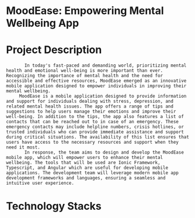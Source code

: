 # MoodEase: Empowering Mental Wellbeing App
# Project Description
           In today's fast-paced and demanding world, prioritizing mental health and emotional well-being is more important than ever. Recognizing the importance of mental health and the need for accessible and effective resources, MoodEase emerged as an innovative mobile application designed to empower individuals in improving their mental wellbeing. 
         MoodEase is a mobile application designed to provide information and support for individuals dealing with stress, depression, and related mental health issues. The app offers a range of tips and suggestions to help users manage their emotions and improve their well-being. In addition to the tips, the app also features a list of contacts that can be reached out to in case of an emergency. These emergency contacts may include helpline numbers, crisis hotlines, or trusted individuals who can provide immediate assistance and support during critical situations. The availability of this list ensures that users have access to the necessary resources and support when they need it most.
           In response, the team aims to design and develop the MoodEase mobile app, which will empower users to enhance their mental wellbeing. The tools that will be used are Ionic Framework, Typescript, and Angular which are useful for developing mobile applications. The development team will leverage modern mobile app development frameworks and languages, ensuring a seamless and intuitive user experience.
# Technology Stacks
